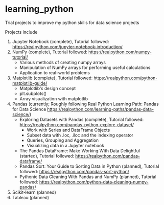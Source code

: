 # learning_python
Trial projects to improve my python skills for data science projects

Projects include 

1. Jupyter Notebook (complete), Tutorial followed: https://realpython.com/jupyter-notebook-introduction/
2. NumPy (complete), Tutorial followed: https://realpython.com/numpy-tutorial/
    * Various methods of creating numpy arrays
    * Manipulation of NumPy arrays for performing useful calculations
    * Application to real-world problems
3. Matplotlib (complete), Tutorial followed: https://realpython.com/python-matplotlib-guide/
   * Matplotlib's design concept
   * plt.subplots()
   * Array visualization with matplotlib
4. Pandas (currently; Roughly following Real Python Learning Path: Pandas for Data Science https://realpython.com/learning-paths/pandas-data-science/)
   * Exploring Datasets with Pandas (complete), Tutorial followed: https://realpython.com/pandas-python-explore-dataset/
     * Work with Series and DataFrame Objects
     * Subset data with .loc, .iloc and the indexing operator
     * Queries, Grouping and Aggregation
     * Visualizing data in a Jupyter notebook
   * The Pandas DataFrame: Make Working With Data Delightful (started), Tutorial followed: https://realpython.com/pandas-dataframe/
   * Pandas Sort: Your Guide to Sorting Data in Python (planned), Tutorial followed: https://realpython.com/pandas-sort-python/
   * Pythonic Data Cleaning With Pandas and NumPy (planned), Tutorial followed: https://realpython.com/python-data-cleaning-numpy-pandas/
5. Scikit-learn (planned)
6. Tableau (planned)
